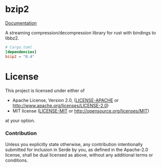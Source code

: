 # bzip2

[Documentation](https://docs.rs/bzip2)

A streaming compression/decompression library for rust with bindings to libbz2.

```toml
# Cargo.toml
[dependencies]
bzip2 = "0.4"
```


# License

This project is licensed under either of

 * Apache License, Version 2.0, ([LICENSE-APACHE](LICENSE-APACHE) or
   http://www.apache.org/licenses/LICENSE-2.0)
 * MIT license ([LICENSE-MIT](LICENSE-MIT) or
   http://opensource.org/licenses/MIT)

at your option.

### Contribution

Unless you explicitly state otherwise, any contribution intentionally submitted
for inclusion in Serde by you, as defined in the Apache-2.0 license, shall be
dual licensed as above, without any additional terms or conditions.
